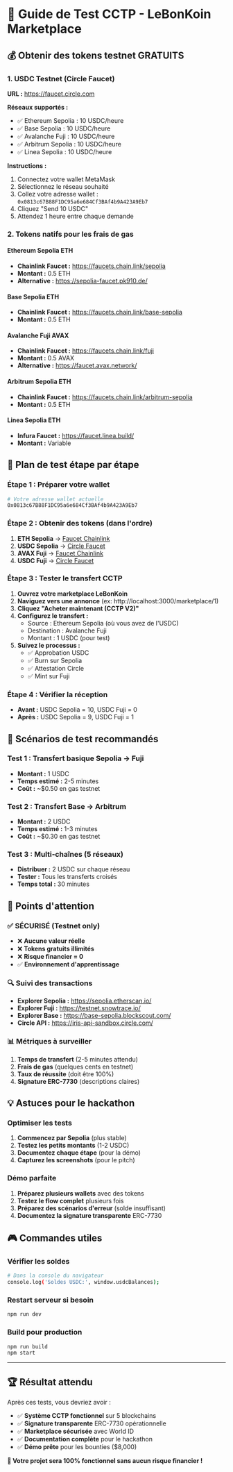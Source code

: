 # 🧪 Guide de Test CCTP - LeBonKoin Marketplace

## 💰 Obtenir des tokens testnet GRATUITS

### 1. USDC Testnet (Circle Faucet)
**URL :** https://faucet.circle.com

**Réseaux supportés :**
- ✅ Ethereum Sepolia : 10 USDC/heure
- ✅ Base Sepolia : 10 USDC/heure  
- ✅ Avalanche Fuji : 10 USDC/heure
- ✅ Arbitrum Sepolia : 10 USDC/heure
- ✅ Linea Sepolia : 10 USDC/heure

**Instructions :**
1. Connectez votre wallet MetaMask
2. Sélectionnez le réseau souhaité
3. Collez votre adresse wallet : `0x0813c67B88F1DC95a6e684Cf3BAf4b9A423A9Eb7`
4. Cliquez "Send 10 USDC"
5. Attendez 1 heure entre chaque demande

### 2. Tokens natifs pour les frais de gas

#### Ethereum Sepolia ETH
- **Chainlink Faucet :** https://faucets.chain.link/sepolia
- **Montant :** 0.5 ETH
- **Alternative :** https://sepolia-faucet.pk910.de/

#### Base Sepolia ETH  
- **Chainlink Faucet :** https://faucets.chain.link/base-sepolia
- **Montant :** 0.5 ETH

#### Avalanche Fuji AVAX
- **Chainlink Faucet :** https://faucets.chain.link/fuji
- **Montant :** 0.5 AVAX
- **Alternative :** https://faucet.avax.network/

#### Arbitrum Sepolia ETH
- **Chainlink Faucet :** https://faucets.chain.link/arbitrum-sepolia
- **Montant :** 0.5 ETH

#### Linea Sepolia ETH
- **Infura Faucet :** https://faucet.linea.build/
- **Montant :** Variable

## 🧪 Plan de test étape par étape

### Étape 1 : Préparer votre wallet
```bash
# Votre adresse wallet actuelle
0x0813c67B88F1DC95a6e684Cf3BAf4b9A423A9Eb7
```

### Étape 2 : Obtenir des tokens (dans l'ordre)
1. **ETH Sepolia** → [Faucet Chainlink](https://faucets.chain.link/sepolia)
2. **USDC Sepolia** → [Circle Faucet](https://faucet.circle.com)
3. **AVAX Fuji** → [Faucet Chainlink](https://faucets.chain.link/fuji)
4. **USDC Fuji** → [Circle Faucet](https://faucet.circle.com)

### Étape 3 : Tester le transfert CCTP
1. **Ouvrez votre marketplace LeBonKoin**
2. **Naviguez vers une annonce** (ex: http://localhost:3000/marketplace/1)
3. **Cliquez "Acheter maintenant (CCTP V2)"**
4. **Configurez le transfert :**
   - Source : Ethereum Sepolia (où vous avez de l'USDC)
   - Destination : Avalanche Fuji
   - Montant : 1 USDC (pour test)
5. **Suivez le processus :**
   - ✅ Approbation USDC
   - ✅ Burn sur Sepolia
   - ✅ Attestation Circle
   - ✅ Mint sur Fuji

### Étape 4 : Vérifier la réception
- **Avant :** USDC Sepolia = 10, USDC Fuji = 0
- **Après :** USDC Sepolia = 9, USDC Fuji = 1

## 🎯 Scénarios de test recommandés

### Test 1 : Transfert basique Sepolia → Fuji
- **Montant :** 1 USDC
- **Temps estimé :** 2-5 minutes
- **Coût :** ~$0.50 en gas testnet

### Test 2 : Transfert Base → Arbitrum  
- **Montant :** 2 USDC
- **Temps estimé :** 1-3 minutes
- **Coût :** ~$0.30 en gas testnet

### Test 3 : Multi-chaînes (5 réseaux)
- **Distribuer :** 2 USDC sur chaque réseau
- **Tester :** Tous les transferts croisés
- **Temps total :** 30 minutes

## 🚨 Points d'attention

### ✅ SÉCURISÉ (Testnet only)
- ❌ **Aucune valeur réelle**
- ❌ **Tokens gratuits illimités**
- ❌ **Risque financier = 0**
- ✅ **Environnement d'apprentissage**

### 🔍 Suivi des transactions
- **Explorer Sepolia :** https://sepolia.etherscan.io/
- **Explorer Fuji :** https://testnet.snowtrace.io/
- **Explorer Base :** https://base-sepolia.blockscout.com/
- **Circle API :** https://iris-api-sandbox.circle.com/

### 📊 Métriques à surveiller
1. **Temps de transfert** (2-5 minutes attendu)
2. **Frais de gas** (quelques cents en testnet)
3. **Taux de réussite** (doit être 100%)
4. **Signature ERC-7730** (descriptions claires)

## 💡 Astuces pour le hackathon

### Optimiser les tests
1. **Commencez par Sepolia** (plus stable)
2. **Testez les petits montants** (1-2 USDC)
3. **Documentez chaque étape** (pour la démo)
4. **Capturez les screenshots** (pour le pitch)

### Démo parfaite
1. **Préparez plusieurs wallets** avec des tokens
2. **Testez le flow complet** plusieurs fois
3. **Préparez des scénarios d'erreur** (solde insuffisant)
4. **Documentez la signature transparente** ERC-7730

## 🎮 Commandes utiles

### Vérifier les soldes
```bash
# Dans la console du navigateur
console.log('Soldes USDC:', window.usdcBalances);
```

### Restart serveur si besoin
```bash
npm run dev
```

### Build pour production
```bash
npm run build
npm start
```

---

## 🏆 Résultat attendu

Après ces tests, vous devriez avoir :
- ✅ **Système CCTP fonctionnel** sur 5 blockchains
- ✅ **Signature transparente** ERC-7730 opérationnelle  
- ✅ **Marketplace sécurisée** avec World ID
- ✅ **Documentation complète** pour le hackathon
- ✅ **Démo prête** pour les bounties ($8,000)

**🎯 Votre projet sera 100% fonctionnel sans aucun risque financier !** 